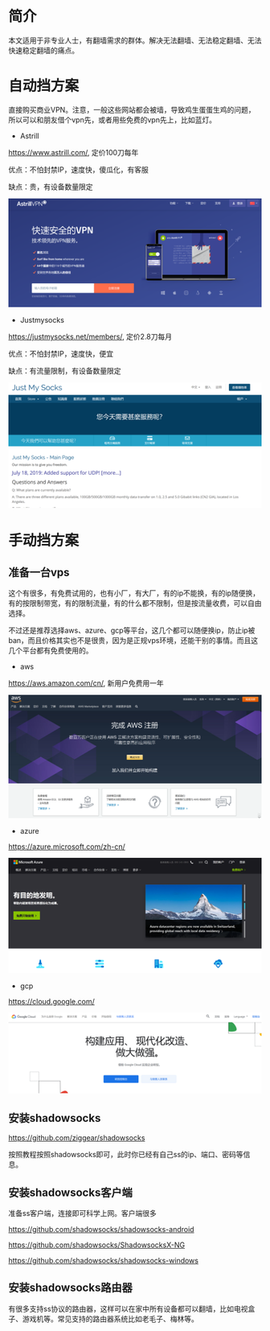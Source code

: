 # 简介
本文适用于非专业人士，有翻墙需求的群体。解决无法翻墙、无法稳定翻墙、无法快速稳定翻墙的痛点。

# 自动挡方案
直接购买商业VPN。注意，一般这些网站都会被墙，导致鸡生蛋蛋生鸡的问题，所以可以和朋友借个vpn先，或者用些免费的vpn先上，比如蓝灯。
* Astrill

https://www.astrill.com/, 定价100刀每年

优点：不怕封禁IP，速度快，傻瓜化，有客服

缺点：贵，有设备数量限定

![image](astrill.png)

* Justmysocks

https://justmysocks.net/members/, 定价2.8刀每月

优点：不怕封禁IP，速度快，便宜

缺点：有流量限制，有设备数量限定

![image](justmysocks.png)

# 手动挡方案
## 准备一台vps

这个有很多，有免费试用的，也有小厂，有大厂，有的ip不能换，有的ip随便换，有的按限制带宽，有的限制流量，有的什么都不限制，但是按流量收费，可以自由选择。

不过还是推荐选择aws、azure、gcp等平台，这几个都可以随便换ip，防止ip被ban，而且价格其实也不是很贵，因为是正规vps环境，还能干别的事情。而且这几个平台都有免费使用的。

 * aws
 
 https://aws.amazon.com/cn/, 新用户免费用一年
 
![image](aws.png)

* azure

https://azure.microsoft.com/zh-cn/

![image](azure.png)

* gcp

https://cloud.google.com/

![image](gcp.png)

## 安装shadowsocks
https://github.com/ziggear/shadowsocks

按照教程按照shadowsocks即可，此时你已经有自己ss的ip、端口、密码等信息。

## 安装shadowsocks客户端
准备ss客户端，连接即可科学上网。客户端很多

https://github.com/shadowsocks/shadowsocks-android

https://github.com/shadowsocks/ShadowsocksX-NG

https://github.com/shadowsocks/shadowsocks-windows

## 安装shadowsocks路由器
有很多支持ss协议的路由器，这样可以在家中所有设备都可以翻墙，比如电视盒子、游戏机等。常见支持的路由器系统比如老毛子、梅林等。



